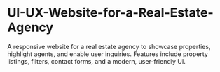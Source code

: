 # UI-UX-Website-for-a-Real-Estate-Agency
A responsive website for a real estate agency to showcase properties, highlight agents, and enable user inquiries. Features include property listings, filters, contact forms, and a modern, user-friendly UI.
